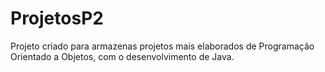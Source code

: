 # ProjetosP2
Projeto criado para armazenas projetos mais elaborados de Programação Orientado a Objetos, com o desenvolvimento de Java.
